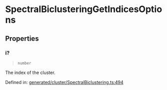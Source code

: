 # SpectralBiclusteringGetIndicesOptions

## Properties

### i?

> `number`

The index of the cluster.

Defined in:  [generated/cluster/SpectralBiclustering.ts:494](https://github.com/transitive-bullshit/scikit-learn-ts/blob/92ab806/packages/sklearn/src/generated/cluster/SpectralBiclustering.ts#L494)
